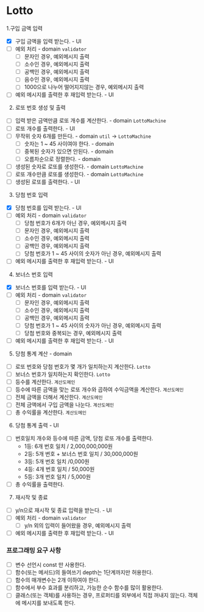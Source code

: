 # Lotto

1.구입 금액 입력

- [x] 구입 금액을 입력 받는다. - UI
- [ ] 예외 처리 - domain `validator`
  - [ ] 문자인 경우, 예외메시지 출력
  - [ ] 소수인 경우, 예외메시지 출력
  - [ ] 공백인 경우, 예외메시지 출력
  - [ ] 음수인 경우, 예외메시지 출력
  - [ ] 1000으로 나누어 떨어지지않는 경우, 예외메시지 출력
- [ ] 예외 메시지를 출력한 후 재입력 받는다. - UI

2. 로또 번호 생성 및 출력

- [ ] 입력 받은 금액만큼 로또 개수를 계산한다. - domain `LottoMachine`
- [ ] 로또 개수를 출력한다. - UI
- [ ] 무작위 숫자 6개를 만든다. - domain `util` -> `LottoMachine`
  - [ ] 숫자는 1 ~ 45 사이여야 한다. - domain
  - [ ] 중복된 숫자가 있으면 안된다. - domain
  - [ ] 오름차순으로 정렬한다. - domain
- [ ] 생성된 숫자로 로또를 생성한다. - domain `LottoMachine`
- [ ] 로또 개수만큼 로또를 생성한다. - domain `LottoMachine`
- [ ] 생성된 로또를 출력한다. - UI

3. 당첨 번호 입력

- [x] 당첨 번호를 입력 받는다. - UI
- [ ] 예외 처리 - domain `validator`
  - [ ] 당첨 번호가 6개가 아닌 경우, 예외메시지 출력
  - [ ] 문자인 경우, 예외메시지 출력
  - [ ] 소수인 경우, 예외메시지 출력
  - [ ] 공백인 경우, 예외메시지 출력
  - [ ] 당첨 번호가 1 ~ 45 사이의 숫자가 아닌 경우, 예외메시지 출력
- [ ] 예외 메시지를 출력한 후 재입력 받는다. - UI

4. 보너스 번호 입력

- [x] 보너스 번호를 입력 받는다. - UI
- [ ] 예외 처리 - domain `validator`
  - [ ] 문자인 경우, 예외메시지 출력
  - [ ] 소수인 경우, 예외메시지 출력
  - [ ] 공백인 경우, 예외메시지 출력
  - [ ] 당첨 번호가 1 ~ 45 사이의 숫자가 아닌 경우, 예외메시지 출력
  - [ ] 당첨 번호와 중복되는 경우, 예외메시지 출력
- [ ] 예외 메시지를 출력한 후 재입력 받는다. - UI

5. 당첨 통계 계산 - domain

- [ ] 로또 번호와 당첨 번호가 몇 개가 일치하는지 계산한다. `Lotto`
- [ ] 보너스 번호가 일치하는지 확인한다. `Lotto`
- [ ] 등수를 계산한다. `계산도메인`
- [ ] 등수에 따른 금액을 맞는 로또 개수와 곱하여 수익금액을 계산한다. `계산도메인`
- [ ] 전체 금액을 더해서 계산한다. `계산도메인`
- [ ] 전체 금액에서 구입 금액을 나눈다. `계산도메인`
- [ ] 총 수익률을 계산한다. `계산도메인`

6. 당첨 통계 출력 - UI

- [ ] 번호일치 개수와 등수에 따른 금액, 당첨 로또 개수를 출력한다.
  - 1등: 6개 번호 일치 / 2,000,000,000원
  - 2등: 5개 번호 + 보너스 번호 일치 / 30,000,000원
  - 3등: 5개 번호 일치 /0,000원
  - 4등: 4개 번호 일치 / 50,000원
  - 5등: 3개 번호 일치 / 5,000원
- [ ] 총 수익률을 출력한다.

7. 재시작 및 종료

- [ ] y/n으로 재시작 및 종료 입력을 받는다. - UI
- [ ] 예외 처리 - domain `validator`
  - [ ] y/n 외의 입력이 들어왔을 경우, 예외메시지 출력
- [ ] 예외 메시지를 출력한 후 재입력 받는다. - UI

### 프로그래밍 요구 사항

- [ ] 변수 선언시 const 만 사용한다.
- [ ] 함수(또는 메서드)의 들여쓰기 depth는 1단계까지만 허용한다.
- [ ] 함수의 매개변수는 2개 이하여야 한다.
- [ ] 함수에서 부수 효과를 분리하고, 가능한 순수 함수를 많이 활용한다.
- [ ] 클래스(또는 객체)를 사용하는 경우, 프로퍼티를 외부에서 직접 꺼내지 않는다. 객체에 메시지를 보내도록 한다.
